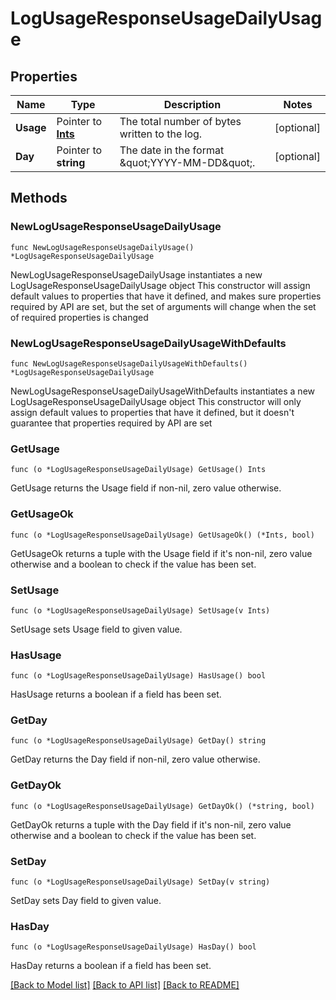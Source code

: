 # LogUsageResponseUsageDailyUsage

## Properties

Name | Type | Description | Notes
------------ | ------------- | ------------- | -------------
**Usage** | Pointer to [**Ints**](ints.md) | The total number of bytes written to the log. | [optional] 
**Day** | Pointer to **string** | The date in the format \&quot;YYYY-MM-DD\&quot;. | [optional] 

## Methods

### NewLogUsageResponseUsageDailyUsage

`func NewLogUsageResponseUsageDailyUsage() *LogUsageResponseUsageDailyUsage`

NewLogUsageResponseUsageDailyUsage instantiates a new LogUsageResponseUsageDailyUsage object
This constructor will assign default values to properties that have it defined,
and makes sure properties required by API are set, but the set of arguments
will change when the set of required properties is changed

### NewLogUsageResponseUsageDailyUsageWithDefaults

`func NewLogUsageResponseUsageDailyUsageWithDefaults() *LogUsageResponseUsageDailyUsage`

NewLogUsageResponseUsageDailyUsageWithDefaults instantiates a new LogUsageResponseUsageDailyUsage object
This constructor will only assign default values to properties that have it defined,
but it doesn't guarantee that properties required by API are set

### GetUsage

`func (o *LogUsageResponseUsageDailyUsage) GetUsage() Ints`

GetUsage returns the Usage field if non-nil, zero value otherwise.

### GetUsageOk

`func (o *LogUsageResponseUsageDailyUsage) GetUsageOk() (*Ints, bool)`

GetUsageOk returns a tuple with the Usage field if it's non-nil, zero value otherwise
and a boolean to check if the value has been set.

### SetUsage

`func (o *LogUsageResponseUsageDailyUsage) SetUsage(v Ints)`

SetUsage sets Usage field to given value.

### HasUsage

`func (o *LogUsageResponseUsageDailyUsage) HasUsage() bool`

HasUsage returns a boolean if a field has been set.

### GetDay

`func (o *LogUsageResponseUsageDailyUsage) GetDay() string`

GetDay returns the Day field if non-nil, zero value otherwise.

### GetDayOk

`func (o *LogUsageResponseUsageDailyUsage) GetDayOk() (*string, bool)`

GetDayOk returns a tuple with the Day field if it's non-nil, zero value otherwise
and a boolean to check if the value has been set.

### SetDay

`func (o *LogUsageResponseUsageDailyUsage) SetDay(v string)`

SetDay sets Day field to given value.

### HasDay

`func (o *LogUsageResponseUsageDailyUsage) HasDay() bool`

HasDay returns a boolean if a field has been set.


[[Back to Model list]](../README.md#documentation-for-models) [[Back to API list]](../README.md#documentation-for-api-endpoints) [[Back to README]](../README.md)


